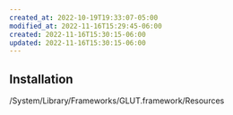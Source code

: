 ```yaml
---
created_at: 2022-10-19T19:33:07-05:00
modified_at: 2022-11-16T15:29:45-06:00
created: 2022-11-16T15:30:15-06:00
updated: 2022-11-16T15:30:15-06:00
---
```


## Installation
/System/Library/Frameworks/GLUT.framework/Resources

